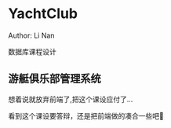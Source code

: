 # YachtClub
Author: Li Nan

数据库课程设计

游艇俱乐部管理系统
------------------
想着说就放弃前端了,把这个课设应付了...

看到这个课设要答辩，还是把前端做的凑合一些吧🥺
